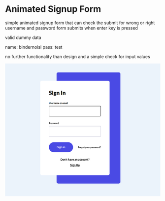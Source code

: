 # Animated Signup Form

simple animated signup form that can check the submit for wrong or right username and password
form submits when enter key is pressed

valid dummy data

name: bindernoisi
pass: test

no further functionality than design and a simple check for input values

![screenshot](Screenshot.png)